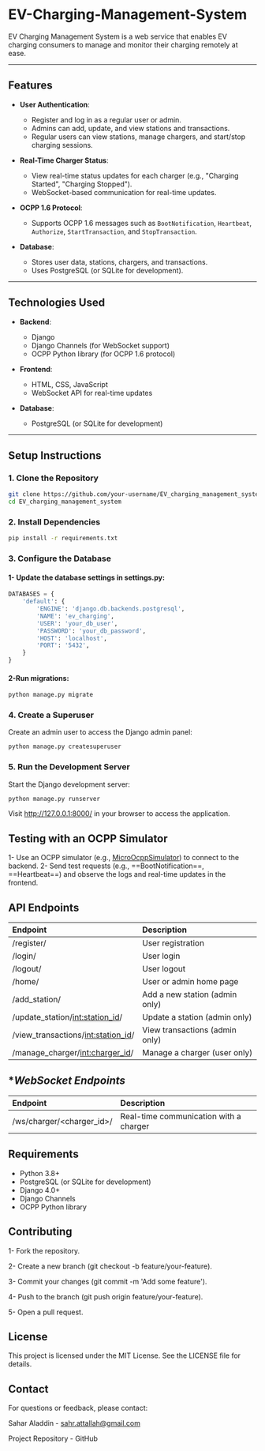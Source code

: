 # EV-Charging-Management-System
EV Charging Management System is a web service that enables EV charging consumers to manage and monitor their charging remotely at ease.

---

## **Features**

- **User Authentication**:
  - Register and log in as a regular user or admin.
  - Admins can add, update, and view stations and transactions.
  - Regular users can view stations, manage chargers, and start/stop charging sessions.

- **Real-Time Charger Status**:
  - View real-time status updates for each charger (e.g., "Charging Started", "Charging Stopped").
  - WebSocket-based communication for real-time updates.

- **OCPP 1.6 Protocol**:
  - Supports OCPP 1.6 messages such as `BootNotification`, `Heartbeat`, `Authorize`, `StartTransaction`, and `StopTransaction`.

- **Database**:
  - Stores user data, stations, chargers, and transactions.
  - Uses PostgreSQL (or SQLite for development).

---

## **Technologies Used**

- **Backend**:
  - Django
  - Django Channels (for WebSocket support)
  - OCPP Python library (for OCPP 1.6 protocol)

- **Frontend**:
  - HTML, CSS, JavaScript
  - WebSocket API for real-time updates

- **Database**:
  - PostgreSQL (or SQLite for development)

---

## **Setup Instructions**

### **1. Clone the Repository**

```bash
git clone https://github.com/your-username/EV_charging_management_system.git
cd EV_charging_management_system
```

### **2. Install Dependencies**

```bash
pip install -r requirements.txt
```

### **3. Configure the Database**

#### 1- Update the database settings in settings.py:
```python
DATABASES = {
    'default': {
        'ENGINE': 'django.db.backends.postgresql',
        'NAME': 'ev_charging',
        'USER': 'your_db_user',
        'PASSWORD': 'your_db_password',
        'HOST': 'localhost',
        'PORT': '5432',
    }
}
```

#### 2-Run migrations:

```bash
python manage.py migrate
```

### **4. Create a Superuser**
Create an admin user to access the Django admin panel:
```bash
python manage.py createsuperuser
```

### **5. Run the Development Server**
Start the Django development server:

```bash
python manage.py runserver
```
Visit http://127.0.0.1:8000/ in your browser to access the application.

## **Testing with an OCPP Simulator**
1- Use an OCPP simulator (e.g., [MicroOcppSimulator](https://github.com/matth-x/MicroOcppSimulator)) to connect to the backend.
2- Send test requests (e.g., ==BootNotification==, ==Heartbeat==) and observe the logs and real-time updates in the frontend.

## **API Endpoints**

|Endpoint                               | Description                     |
|:--------------------------------------|:--------------------------------|
|/register/	                            | User registration               |
|/login/                                | User login                      |
|/logout/                               | User logout                     |
|/home/                                 | User or admin home page         |
|/add_station/                          | Add a new station (admin only)  |
|/update_station/<int:station_id>/	    | Update a station (admin only)   |
|/view_transactions/<int:station_id>/	| View transactions (admin only)  |
|/manage_charger/<int:charger_id>/	    | Manage a charger (user only)    |


## **WebSocket Endpoints*

|Endpoint                  | Description                           |
|:-------------------------|:--------------------------------------|
|/ws/charger/<charger_id>/ | Real-time communication with a charger|


## **Requirements**
- Python 3.8+
- PostgreSQL (or SQLite for development)
- Django 4.0+
- Django Channels
- OCPP Python library

## **Contributing**
1- Fork the repository.

2- Create a new branch (git checkout -b feature/your-feature).

3- Commit your changes (git commit -m 'Add some feature').

4- Push to the branch (git push origin feature/your-feature).

5- Open a pull request.

## **License**
This project is licensed under the MIT License. See the LICENSE file for details.

## **Contact**
For questions or feedback, please contact:

Sahar Aladdin - sahr.attallah@gmail.com

Project Repository - GitHub